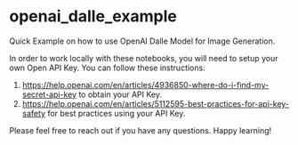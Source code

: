 # openai_dalle_example
Quick Example on how to use OpenAI Dalle Model for Image Generation. 

In order to work locally with these notebooks, you will need to setup your own Open API Key. 
You can follow these instructions:

1. https://help.openai.com/en/articles/4936850-where-do-i-find-my-secret-api-key to obtain your API Key.
2. https://help.openai.com/en/articles/5112595-best-practices-for-api-key-safety for best practices using your API Key. 

Please feel free to reach out if you have any questions. Happy learning!
